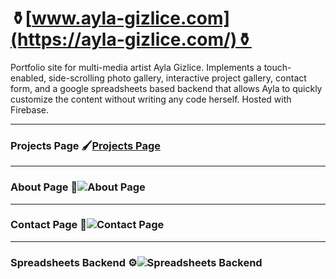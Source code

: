 # ⚱️[www.ayla-gizlice.com](https://ayla-gizlice.com/)⚱️
 Portfolio site for multi-media artist Ayla Gizlice. Implements a touch-enabled, side-scrolling photo gallery, interactive project gallery, contact form, and a google spreadsheets based backend that allows Ayla to quickly customize the content without writing any code herself. Hosted with Firebase.

 ---
### Projects Page 🖌️[Projects Page](https://lh3.googleusercontent.com/_X1LfpUX_-rn9V6dZVNjO0mO6TgoCSsOKSkPPjT7ZtVQeXEE-HMeBWy77s3jMEj9M45I7hrGsDBfgK-FcqSRbL6XU4bhm9RrWDlXs6CPenPyb25fbpTU8GUU06xsE8stzSTOMTb_PYu1IfVqjdU9x_g45frb1vWzXdS9gYAP0poFPxYOcMLWkZrbQtSfs157IfXASZ8HXuI-uWppS26YoJryKwyp560VgAWe-6z85DLaiSlYtWVF4pXuYEW2xrzSX4FfKsUisCit0s3EIEYijhpGuhqMrDxpqT6j1UwNli_AC6q5COLTaQfbNfUOLeVfmvTk6pzLzSWuU7wxqSKIFwHYPpjght0bZvdZqfbsNjkYA9mW3L1kUzFI5jSV0dNBL3P6J_RIhYDVDl8uBll79rAsaDVtzJr0oBqBtajkJ7PwyeotMtWaYt8KVGRlW2imvH-qPerpplCLv5VSPrDhLJ49Y9WPChvzt-PVrzImsZXgUz4j4W188n7wURhM6MI7NOrckydE9dH5g22tvmjtTSBZqZBKvTtJQs9kcGgfRry_2mcCnewrPvzccDKlNC1I-_kITEMWjmTMZCT6kHEQTTfdKk3Vhq49vgMFZ1AjfW_ubzoyYoVDB-u14rYFwNWI7HKdNE7pB7dsYJjyTa7WgN6EEzKnsNXgYOPeeRkqD0fkElGysh3jl3tBWTU=w1080-h676-no?authuser=1)


 ---
### About Page 👤![About Page](https://lh3.googleusercontent.com/pw/ACtC-3e6Ivl2n2ePuWLYCxSAckNkZz_yxuZ8lctPup3kCDakkANyluZq8dPGHdmKuD2AEEmk4Ldpf2Y3orddVu-1nZwbOdlUg6D9j8x8GAMwOw3fbR015WoUGI85BhDNpze9jk6P56HCaBS6nJqcQ7eN1sE=w1565-h978-no?authuser=1)

 ---
### Contact Page 📩![Contact Page](https://lh3.googleusercontent.com/pw/ACtC-3cgDNSd48Z_fcmLY53BfGPFvEE0tHwsFOy-bhY_CdHu14UClmC3A6piOgxl0sfsYX_E5dsv9G3Llp2tD1RUR2FqXXINIfyEtPq86WiDm01rFhbDqsU1bsOTrojqReKsVV52clysFzIe0-mt2_yqySQ=w1565-h978-no?authuser=1)

 ---
### Spreadsheets Backend ⚙️![Spreadsheets Backend](https://lh3.googleusercontent.com/CDXDEdpv8E1I1f4Zgv35LBuCHNZBvRe959af-Z1EYk2ua6yYrLGi2UwOPMmNY-LNcQ3EqoruHQWFAgdWwp_CHwmSyeKi7_co4c7qDbbUeV2R2ayw2WsoJW4WSj6kymRAXPIYvR45h15ba59pmp500c4GbwaTcOBf-6joW6JGKa_FMEVa_0F_berRo2yfoB0Hv7pppKfCFlfz-3bbBNpHjAbWq3q5cwUMM7ayzb0FYDXYHkGR24N1JryXJ85HpHoA8actFAyZH_ZOY645RIxmnaJI3KfyejvpoQ0LDXXV6Ib9toc0-VyZK6yNjpyTNrQZ1zXeJsTKNYr4CqRK3pdDyNOOq_bmVWIoA9Mu1uVYdHGolSMdBE7LqSCliMbQcL_rlIFn0PfRspbw_4aqoqsT8f3i_sdNpgXRExEZ1hpYx_p4y9Rvs-j2QgjqDQ4FyJ5ZfCetfN-jxXlngA1lAMA0udBdERJIPySMoit6t96BxfDSekRmE8qjn1A-vb1ugAMkh23VigTVkDexF3eIl30wNRYIP-XB1l6woxaRYcXTqZ5Q4vBvxzgpD5ApvgWuiezq9ugmvGAzJ8eszoedpqFXhzVRhWclJWaeCNXEwNxnzkZrNPqI1B43N7hW4ameHxOgC8icu-jsA-xC8qN6cHqsu_Gkn9boWrOIxkoFSCVctEoOzjHrc_imzTmAFk0=w881-h499-no?authuser=1)

